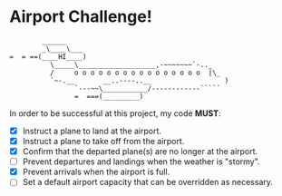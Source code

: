 Airport Challenge!
=================

```
        ______
        _\____\___
=  = ==(____HI____)
          \_____\___________________,-~~~~~~~`-.._
          /     o o o o o o o o o o o o o o o o  |\_
          `~-.__       __..----..__                  )
                `---~~\___________/------------`````
                =  ===(_________)

```

In order to be successful at this project, my code **MUST**:
- [x] Instruct a plane to land at the airport.
- [x] Instruct a plane to take off from the airport.
- [x] Confirm that the departed plane(s) are no longer at the airport.
- [ ]  Prevent departures and landings when the weather is "stormy".
- [x]  Prevent arrivals when the airport is full.
- [ ]  Set a default airport capacity that can be overridden as necessary.
